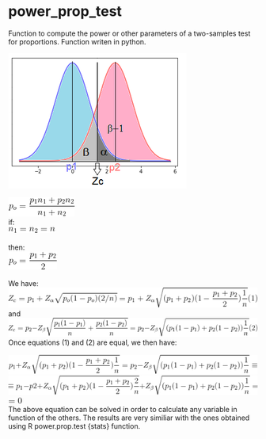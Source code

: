 # power_prop_test
Function to compute the power or other parameters of a two-samples test for proportions. Function writen in python.

![](images/untitled2.png)

![](images/CodeCogsEqn1.gif)
<br>
if:
<br>
![](images/CodeCogsEqn2.gif)
<br>
<br>
then:
<br>
![](images/CodeCogsEqn3.gif)
<br>
<br>
We have:
<br>
![](images/CodeCogsEqn4.gif)
<br>
and
<br>
![](images/CodeCogsEqn5.gif)
<br>
Once equations (1) and (2) are equal, we then have:
<br>
<br>
![](images/CodeCogsEqn6.gif)
<br>
![](images/CodeCogsEqn7.gif)
<br>
![](images/CodeCogsEqn8.gif)
<br>
The above equation can be solved in order to calculate any variable in function of the others.
The results are very similiar with the ones obtained using R power.prop.test {stats} function.
